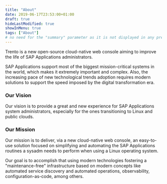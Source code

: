 ```yaml
---
title: "About"
date: 2019-06-17T23:53:00+01:00
draft: true
hideLastModified: true
showInMenu: true
tags: ["About"]
# no need for the "summary" parameter as it is not displayed in any previews
---
```

Trento is a new open-source cloud-native web console aiming to improve the life of SAP Applications administrators. 

SAP Applications support most of the biggest mission-critical systems in the world, which makes it extremely important and complex. Also, the increasing pace of new technological trends adoption requires modern solutions to support the speed imposed by the digital transformation era.    

### Our Vision

Our vision is to provide a great and new experience for SAP Applications system administrators, especially for the ones transitioning to Linux and public clouds.

### Our Mission

Our mission is to deliver, via a new cloud-native web console, an easy-to-use solution focused on simplifying and automating the SAP Applications routines a sysadm needs to perform when using a Linux operating system.

Our goal is to accomplish that using modern technologies fostering a "maintenance-free" infrastructure based on modern concepts like automated service discovery and automated operations, observability, configuration-as-code, among others. 


